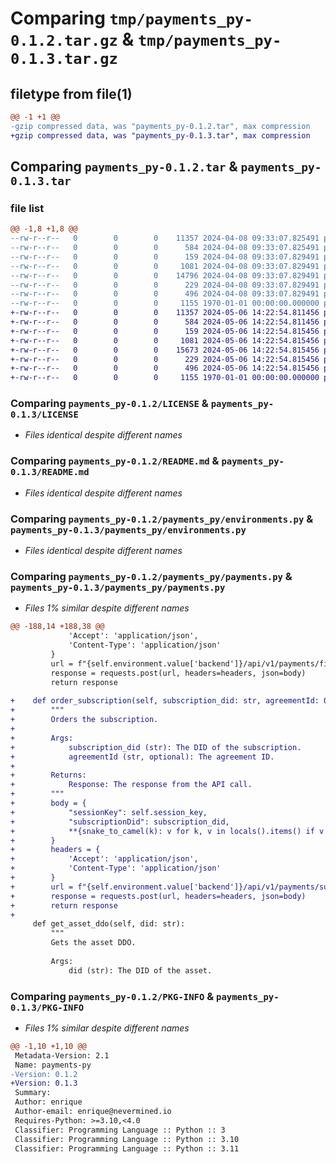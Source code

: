 # Comparing `tmp/payments_py-0.1.2.tar.gz` & `tmp/payments_py-0.1.3.tar.gz`

## filetype from file(1)

```diff
@@ -1 +1 @@
-gzip compressed data, was "payments_py-0.1.2.tar", max compression
+gzip compressed data, was "payments_py-0.1.3.tar", max compression
```

## Comparing `payments_py-0.1.2.tar` & `payments_py-0.1.3.tar`

### file list

```diff
@@ -1,8 +1,8 @@
--rw-r--r--   0        0        0    11357 2024-04-08 09:33:07.825491 payments_py-0.1.2/LICENSE
--rw-r--r--   0        0        0      584 2024-04-08 09:33:07.825491 payments_py-0.1.2/README.md
--rw-r--r--   0        0        0      159 2024-04-08 09:33:07.829491 payments_py-0.1.2/payments_py/__init__.py
--rw-r--r--   0        0        0     1081 2024-04-08 09:33:07.829491 payments_py-0.1.2/payments_py/environments.py
--rw-r--r--   0        0        0    14796 2024-04-08 09:33:07.829491 payments_py-0.1.2/payments_py/payments.py
--rw-r--r--   0        0        0      229 2024-04-08 09:33:07.829491 payments_py-0.1.2/payments_py/utils.py
--rw-r--r--   0        0        0      496 2024-04-08 09:33:07.829491 payments_py-0.1.2/pyproject.toml
--rw-r--r--   0        0        0     1155 1970-01-01 00:00:00.000000 payments_py-0.1.2/PKG-INFO
+-rw-r--r--   0        0        0    11357 2024-05-06 14:22:54.811456 payments_py-0.1.3/LICENSE
+-rw-r--r--   0        0        0      584 2024-05-06 14:22:54.811456 payments_py-0.1.3/README.md
+-rw-r--r--   0        0        0      159 2024-05-06 14:22:54.815456 payments_py-0.1.3/payments_py/__init__.py
+-rw-r--r--   0        0        0     1081 2024-05-06 14:22:54.815456 payments_py-0.1.3/payments_py/environments.py
+-rw-r--r--   0        0        0    15673 2024-05-06 14:22:54.815456 payments_py-0.1.3/payments_py/payments.py
+-rw-r--r--   0        0        0      229 2024-05-06 14:22:54.815456 payments_py-0.1.3/payments_py/utils.py
+-rw-r--r--   0        0        0      496 2024-05-06 14:22:54.815456 payments_py-0.1.3/pyproject.toml
+-rw-r--r--   0        0        0     1155 1970-01-01 00:00:00.000000 payments_py-0.1.3/PKG-INFO
```

### Comparing `payments_py-0.1.2/LICENSE` & `payments_py-0.1.3/LICENSE`

 * *Files identical despite different names*

### Comparing `payments_py-0.1.2/README.md` & `payments_py-0.1.3/README.md`

 * *Files identical despite different names*

### Comparing `payments_py-0.1.2/payments_py/environments.py` & `payments_py-0.1.3/payments_py/environments.py`

 * *Files identical despite different names*

### Comparing `payments_py-0.1.2/payments_py/payments.py` & `payments_py-0.1.3/payments_py/payments.py`

 * *Files 1% similar despite different names*

```diff
@@ -188,14 +188,38 @@
             'Accept': 'application/json',
             'Content-Type': 'application/json'
         }
         url = f"{self.environment.value['backend']}/api/v1/payments/file"
         response = requests.post(url, headers=headers, json=body)
         return response
 
+    def order_subscription(self, subscription_did: str, agreementId: Optional[str] = None):
+        """
+        Orders the subscription.
+
+        Args:
+            subscription_did (str): The DID of the subscription.
+            agreementId (str, optional): The agreement ID.
+
+        Returns:
+            Response: The response from the API call.
+        """
+        body = {
+            "sessionKey": self.session_key,
+            "subscriptionDid": subscription_did,
+            **{snake_to_camel(k): v for k, v in locals().items() if v is not None and k != 'self'}
+        }
+        headers = {
+            'Accept': 'application/json',
+            'Content-Type': 'application/json'
+        }
+        url = f"{self.environment.value['backend']}/api/v1/payments/subscription/order"
+        response = requests.post(url, headers=headers, json=body)
+        return response
+
     def get_asset_ddo(self, did: str):
         """
         Gets the asset DDO.
 
         Args:
             did (str): The DID of the asset.
```

### Comparing `payments_py-0.1.2/PKG-INFO` & `payments_py-0.1.3/PKG-INFO`

 * *Files 1% similar despite different names*

```diff
@@ -1,10 +1,10 @@
 Metadata-Version: 2.1
 Name: payments-py
-Version: 0.1.2
+Version: 0.1.3
 Summary: 
 Author: enrique
 Author-email: enrique@nevermined.io
 Requires-Python: >=3.10,<4.0
 Classifier: Programming Language :: Python :: 3
 Classifier: Programming Language :: Python :: 3.10
 Classifier: Programming Language :: Python :: 3.11
```

